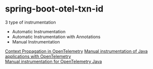 # spring-boot-otel-txn-id

3 type of instrumentation
* Automatic Instrumentation
* Automatic Instrumentation with Annotations
* Manual Instrumentation









[Context Propagation in OpenTelemetry](https://medium.com/@danielbcorreia/context-propagation-in-opentelemetry-3f53ab31bcf5)
[Manual instrumentation of Java applications with OpenTelemetry](https://www.elastic.co/blog/manual-instrumentation-of-java-applications-opentelemetry)\
[Manual instrumentation for OpenTelemetry Java](https://opentelemetry.io/docs/languages/java/instrumentation/)
